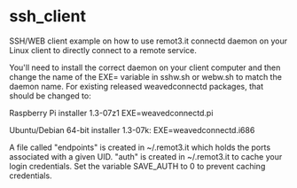 # ssh_client
SSH/WEB client example on how to use remot3.it connectd daemon on your Linux client to directly connect to a remote service.

You'll need to install the correct daemon on your client computer and then change the name of the EXE= variable in sshw.sh or webw.sh to match the daemon name.  For existing released weavedconnectd packages, that should be changed to:

Raspberry Pi installer 1.3-07z1
EXE=weavedconnectd.pi 

Ubuntu/Debian 64-bit installer 1.3-07k:
EXE=weavedconnectd.i686 

A file called "endpoints" is created in ~/.remot3.it which holds the ports associated with a given UID.
"auth" is created in ~/.remot3.it to cache your login credentials.  Set the variable SAVE_AUTH to 0 to prevent caching credentials.
